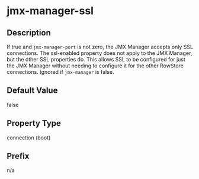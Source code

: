 # jmx-manager-ssl

## Description

If true and `jmx-manager-port` is not zero, the JMX Manager accepts only SSL connections. The ssl-enabled property does not apply to the JMX Manager, but the other SSL properties do. This allows SSL to be configured for just the JMX Manager without needing to configure it for the other RowStore connections. Ignored if `jmx-manager` is false.

## Default Value

false

## Property Type

connection (boot)

## Prefix

n/a
